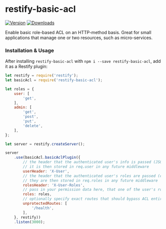 # restify-basic-acl
[![Version](https://badge.fury.io/js/restify-basic-acl.svg)](http://badge.fury.io/js/restify-basic-acl)
[![Downloads](http://img.shields.io/npm/dm/restify-basic-acl.svg)](https://www.npmjs.com/package/restify-basic-acl)

Enable basic role-based ACL on an HTTP-method basis. Great for small applications that manage one or two resources, such as micro-services.

### Installation & Usage

After installing `restify-basic-acl` with `npm i --save restify-basic-acl`,
add it as a Restify plugin:

```javascript
let restify = require('restify');
let basicAcl = require('restify-basic-acl');

let roles = {
    user: [
        'get',
    ],
    admin: [
        'get',
        'post',
        'put',
        'delete',
    ],
};

let server = restify.createServer();

server
    .use(basicAcl.basicAclPlugin({
        // the header that the authenticated user's info is passed (JSON is auto-decoded)
        // it is then stored in req.user in any future middleware
        userHeader: 'X-User',
        // the header that the authenticated user's roles are passed (comma-separated)
        // they are then stored in req.roles in any future middleware
        rolesHeader: 'X-User-Roles',
        // pass in your permission data here, that one of the user's roles should match
        roles: roles,
        // optionally specify exact routes that should bypass ACL entirely
        unprotectedRoutes: [
            '/health',
        ],
    }, restify))
    .listen(3000);
```
